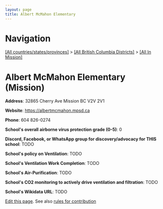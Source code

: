 ```yaml
---
layout: page
title: Albert McMahon Elementary
---
```

# Navigation

[[All countries/states/provinces]](../../..) > [[All British Columbia Districts]](../..) > [[All In Mission]](..)

# Albert McMahon Elementary (Mission)

**Address**: 32865 Cherry Ave  Mission BC V2V 2V1

**Website**: <https://albertmcmahon.mpsd.ca>

**Phone**: 604 826-0274

**School's overall airborne virus protection grade (0-5)**: 0

**Discord, Facebook, or WhatsApp group for discovery/advocacy for THIS school**: TODO

**School's policy on Ventilation**: TODO

**School's Ventilation Work Completion**: TODO

**School's Air-Purification**: TODO

**School's CO2 monitoring to actively drive ventilation and filtration**: TODO

**School's Wikidata URL**: TODO


[Edit this page](https://github.com/ventilate-schools/BC/edit/main/./Mission/Albert_McMahon_Elementary.md). See also [rules for contribution](../../../contribution-rules/)